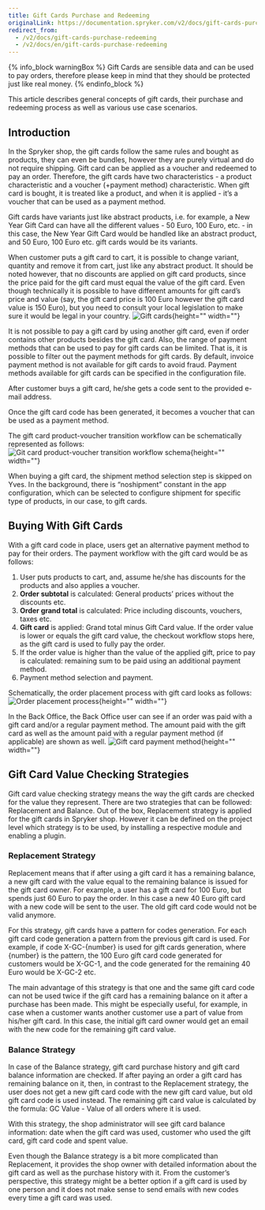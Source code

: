 ```yaml
---
title: Gift Cards Purchase and Redeeming
originalLink: https://documentation.spryker.com/v2/docs/gift-cards-purchase-redeeming
redirect_from:
  - /v2/docs/gift-cards-purchase-redeeming
  - /v2/docs/en/gift-cards-purchase-redeeming
---
```


{% info_block warningBox %}
Gift Cards are sensible data and can be used to pay orders, therefore please keep in mind that they should be protected just like real money.
{% endinfo_block %}

This article describes general concepts of gift cards, their purchase and redeeming process as well as various use case scenarios.

## Introduction

In the Spryker shop, the gift cards follow the same rules and bought as products, they can even be bundles, however they are purely virtual and do not require shipping. Gift card can be applied as a voucher and redeemed to pay an order. Therefore, the gift cards have two characteristics - a product characteristic and a voucher (+payment method) characteristic. When gift card is bought, it is treated like a product, and when it is applied - it’s a voucher that can be used as a payment method.

Gift cards have variants just like abstract products, i.e. for example, a New Year Gift Card can have all the different values - 50 Euro, 100 Euro, etc. - in this case, the New Year Gift Card would be handled like an abstract product, and 50 Euro, 100 Euro etc. gift cards would be its variants.

When customer puts a gift card to cart, it is possible to change variant, quantity and remove it from cart, just like any abstract product. It should be noted however, that no discounts are applied on gift card products, since the price paid for the gift card must equal the value of the gift card. Even though technically it is possible to have different amounts for gift card’s price and value (say, the gift card price is 100 Euro however the gift card value is 150 Euro), but you need to consult your local legislation to make sure it would be legal in your country.
![Gift cards](https://spryker.s3.eu-central-1.amazonaws.com/docs/Features/Gift+Cards/Gift+Cards+Purchase+and+Redeeming/gift_card.png){height="" width=""}

It is not possible to pay a gift card by using another gift card, even if order contains other products besides the gift card. Also, the range of payment methods that can be used to pay for gift cards can be limited. That is, it is possible to filter out the payment methods for gift cards. By default, invoice payment method is not available for gift cards to avoid fraud. Payment methods available for gift cards can be specified in the configuration file.

After customer buys a gift card, he/she gets a code sent to the provided e-mail address.

Once the gift card code has been generated, it becomes a voucher that can be used as a payment method.

The gift card product-voucher transition workflow can be schematically represented as follows:
![Git card product-voucher transition workflow schema](https://spryker.s3.eu-central-1.amazonaws.com/docs/Features/Gift+Cards/Gift+Cards+Purchase+and+Redeeming/GC+product-voucher+transition.png){height="" width=""}

When buying a gift card, the shipment method selection step is skipped on Yves. In the background, there is “noshipment” constant in the app configuration, which can be selected to configure shipment for specific type of products, in our case, to gift cards.

## Buying With Gift Cards

With a gift card code in place, users get an alternative payment method to pay for their orders. The payment workflow with the gift card would be as follows:

1. User puts products to cart, and, assume he/she has discounts for the products and also applies a voucher.
2. **Order subtotal** is calculated: General products’ prices without the discounts etc.
3. **Order grand total** is calculated: Price including discounts, vouchers, taxes etc.
4. **Gift card** is applied: Grand total minus Gift Card value. If the order value is lower or equals the gift card value, the checkout workflow stops here, as the gift card is used to fully pay the order.
5. If the order value is higher than the value of the applied gift, price to pay is calculated: remaining sum to be paid using an additional payment method.
6. Payment method selection and payment.

Schematically, the order placement process with gift card looks as follows:
![Order placement process](https://spryker.s3.eu-central-1.amazonaws.com/docs/Features/Gift+Cards/Gift+Cards+Purchase+and+Redeeming/gc_payment_process.png){height="" width=""}

In the Back Office, the Back Office user can see if an order was paid with a gift card and/or a regular payment method. The amount paid with the gift card as well as the amount paid with a regular payment method (if applicable) are shown as well.
![Gift card payment method](https://spryker.s3.eu-central-1.amazonaws.com/docs/Features/Gift+Cards/Gift+Cards+Purchase+and+Redeeming/gift_card_payment_method.png){height="" width=""}

## Gift Card Value Checking Strategies

Gift card value checking strategy means the way the gift cards are checked for the value they represent. There are two strategies that can be followed: Replacement and Balance. Out of the box, Replacement strategy is applied for the gift cards in Spryker shop. However it can be defined on the project level which strategy is to be used, by installing a respective module and enabling a plugin.

### Replacement Strategy
Replacement means that if after using a gift card it has a remaining balance, a new gift card with the value equal to the remaining balance is issued for the gift card owner. For example, a user has a gift card for 100 Euro, but spends just 60 Euro to pay the order. In this case a new 40 Euro gift card with a new code will be sent to the user. The old gift card code would not be valid anymore.

For this strategy, gift cards have a pattern for codes generation. For each gift card code generation a pattern from the previous gift card is used. For example, if code X-GC-{number} is used for gift cards generation, where {number} is the pattern, the 100 Euro gift card code generated for customers would be X-GC-1, and the code generated for the remaining 40 Euro would be X-GC-2 etc.

The main advantage of this strategy is that one and the same gift card code can not be used twice if the gift card has a remaining balance on it after a purchase has been made. This might be especially useful, for example, in case when a customer wants another customer use a part of value from his/her gift card. In this case, the initial gift card owner would get an email with the new code for the remaining gift card value.

### Balance Strategy

In case of the Balance strategy, gift card purchase history and gift card balance information are checked. If after paying an order a gift card has remaining balance on it, then, in contrast to the Replacement strategy, the user does not get a new gift card code with the new gift card value, but old gift card code is used instead. The remaining gift card value is calculated by the formula: GC Value - Value of all orders where it is used.

With this strategy, the shop administrator will see gift card balance information: date when the gift card was used, customer who used the gift card, gift card code and spent value.

Even though the Balance strategy is a bit more complicated than Replacement, it provides the shop owner with detailed information about the gift card as well as the purchase history with it. From the customer’s perspective, this strategy might be a better option if a gift card is used by one person and it does not make sense to send emails with new codes every time a gift card was used.
